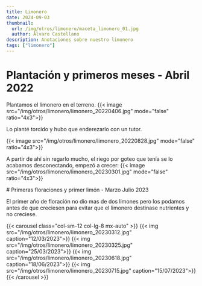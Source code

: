 ```yaml
---
title: Limonero
date: 2024-09-03
thumbnail:
  url: /img/otros/limonero/maceta_limonero_01.jpg
  author: Álvaro Castellano
description: Anotaciones sobre nuestro limonero
tags: ["limonero"]
---
```


# Plantación y primeros meses - Abril 2022

Plantamos el limonero en el terreno.
{{< image src="/img/otros/limonero/limonero_20220406.jpg" mode="false" ratio="4x3">}}

Lo planté torcido y hubo que enderezarlo con un tutor.

{{< image src="/img/otros/limonero/limonero_20220828.jpg" mode="false" ratio="4x3">}}

A partir de ahí sin regarlo mucho, el riego por goteo que tenía se lo acabamos desconectando, empezó a crecer:
{{< image src="/img/otros/limonero/limonero_20230301.jpg" mode="false" ratio="4x3">}}

# Primeras floraciones y primer limón - Marzo Julio 2023

El primer año de floración no dio mas de dos limones pero los podamos antes de que creciesen para evitar que el limonero destinase nutrientes y no creciese.

{{< carousel class="col-sm-12 col-lg-8 mx-auto" >}}
{{< img src="/img/otros/limonero/limonero_20230312.jpg" caption="12/03/2023">}}
{{< img src="/img/otros/limonero/limonero_20230325.jpg" caption="25/03/2023">}}
{{< img src="/img/otros/limonero/limonero_20230618.jpg" caption="18/06/2023">}}
{{< img src="/img/otros/limonero/limonero_20230715.jpg" caption="15/07/2023">}}
{{< /carousel >}}
